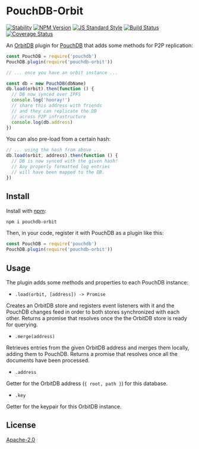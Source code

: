 # PouchDB-Orbit

[![Stability](https://img.shields.io/badge/stability-experimental-orange.svg?style=flat-square)](https://nodejs.org/api/documentation.html#documentation_stability_index)
[![NPM Version](https://img.shields.io/npm/v/pouchdb-orbit.svg?style=flat-square)](https://www.npmjs.com/package/pouchdb-orbit)
[![JS Standard Style](https://img.shields.io/badge/code%20style-standard-brightgreen.svg?style=flat-square)](https://github.com/feross/standard)
[![Build Status](https://img.shields.io/travis/garbados/pouchdb-orbit/master.svg?style=flat-square)](https://travis-ci.org/garbados/pouchdb-orbit)
[![Coverage Status](https://img.shields.io/coveralls/github/garbados/pouchdb-orbit/master.svg?style=flat-square)](https://coveralls.io/github/garbados/pouchdb-orbit?branch=master)

An [OrbitDB](https://github.com/orbitdb/orbit-db) plugin for [PouchDB](https://pouchdb.com/) that adds some methods for P2P replication:

```javascript
const PouchDB = require('pouchdb')
PouchDB.plugin(require('pouchdb-orbit'))

// ... once you have an orbit instance ...

const db = new PouchDB(dbName)
db.load(orbit).then(function () {
  // DB now synced over IPFS
  console.log('hooray!')
  // share this address with friends
  // and they can replicate the DB
  // across P2P infrastructure
  console.log(db.address)
})
```

You can also pre-load from a certain hash:

```javascript
// ... using the hash from above ...
db.load(orbit, address).then(function () {
  // DB is now synced with the given hash!
  // Any properly formatted log entries
  // will have been mapped to the DB.
})
```

## Install

Install with [npm](https://npmjs.com/):

```bash
npm i pouchdb-orbit
```

Then, in your code, register it with PouchDB as a plugin like this:

```javascript
const PouchDB = require('pouchdb')
PouchDB.plugin(require('pouchdb-orbit'))
```

## Usage

The plugin adds some methods and properties to each PouchDB instance:

- `.load(orbit, [address]) -> Promise`

Creates an OrbitDB store and registers event listeners with it and the PouchDB changes feed in order to both stores synchronized with each other. Returns a promise that resolves once the the OrbitDB store is ready for querying.

- `.merge(address)`

Retrieves entries from the given OrbitDB address and merges them locally, adding them to PouchDB. Returns a promise that resolves once all the documents have been processed.

- `.address`

Getter for the OrbitDB address (`{ root, path }`) for this database.

- `.key`

Getter for the keypair for this OrbitDB instance.

## License

[Apache-2.0](https://www.apache.org/licenses/LICENSE-2.0)
